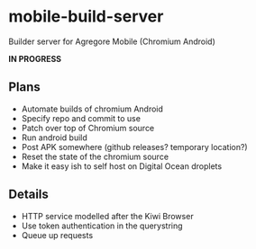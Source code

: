 # mobile-build-server
Builder server for Agregore Mobile (Chromium Android)

**IN PROGRESS**

## Plans

- Automate builds of chromium Android
- Specify repo and commit to use
- Patch over top of Chromium source
- Run android build
- Post APK somewhere (github releases? temporary location?)
- Reset the state of the chromium source
- Make it easy ish to self host on Digital Ocean droplets

## Details

- HTTP service modelled after the Kiwi Browser
- Use token authentication in the querystring
- Queue up requests

